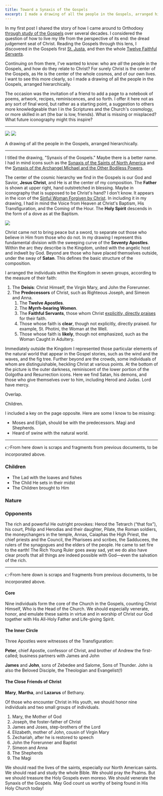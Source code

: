 ```yaml
---
title: Toward a Synaxis of the Gospels
excerpt: I made a drawing of all the people in the Gospels, arranged hierarchically.
---
```


In my first post I shared the story of how I came around to Orthodoxy [through
study of the
Gospels](/2024/welcome-to-gospel-desk/#the-role-of-gospel-desk-in-my-conversion)
over several decades. I considered the question of how to live my life from the
perspective of its end: the dread judgement seat of Christ. Reading the Gospels
through this lens, I discovered in the Gospels first [St.
Justa](/the-twelve-faithful-servants/st-justa/), and then the whole [Twelve
Faithful Servants](/the-twelve-faithful-servants/).

Continuing on from there, I've wanted to know: who are _all_ the people in the
Gospels, and how do they relate to Christ? For surely Christ is the center of
the Gospels, as He is the center of the whole cosmos, and of our own lives. I
want to see this more clearly, so I made a drawing of all the people in the
Gospels, arranged hierarchically.

The occasion was the invitation of a friend to add a page to a notebook of
poems, artwork, recipes, reminiscences, and so forth. I offer it here not as
any sort of final word, but rather as a starting point, a suggestion to others
more knowledgeable than I in the Scriptures and the Church's cosmology, or more
skilled in art (the bar is low, friends). What is missing or misplaced? What
future iconography might this inspire?

---

<a href="./synaxis-of-the-gospels.jpg"><img src="./synaxis-of-the-gospels.640.jpg"></a>
<a href="./synaxis-of-the-gospels-with-key.jpg"><img src="./synaxis-of-the-gospels-with-key.640.jpg"></a>
<div class="caption">A drawing of all the people in the Gospels, arranged hierarchically.</div>

---

I titled the drawing, "Synaxis of the Gospels." Maybe there is a better name. I
had in mind icons such as the [Synaxis of the Saints of North
America](https://www.oca.org/saints/lives/2017/06/18/49-synaxis-of-the-saints-of-north-america)
and the [Synaxis of the Archangel Michael and the Other Bodiless
Powers](https://www.oca.org/saints/lives/2024/11/08/103244-synaxis-of-the-archangel-michael-and-the-other-bodiless-powers).

The center of the cosmic hierarchy we find in the Gospels is our God and
Savior, **Jesus Christ**, and He is at the center of my composition. The
**Father** is shown at upper right, hand outstretched in blessing. Maybe in
iconography that is supposed to be Christ's hand? I don't know. It appears in
the icon of the [Sinful Woman Forgiven by
Christ](/the-twelve-faithful-servants/the-sinful-woman/). In including it in my
drawing, I had in mind the Voice from Heaven at Christ's Baptism, His
Transfiguration, and the Coming of the Hour. The **Holy Spirit** descends in
the form of a dove as at the Baptism.

<p class="half"><a href="./composition.webp"><img src="./composition.webp"></a></p>

Christ came not to bring peace but a sword, to separate out those who believe
in Him from those who do not. In my drawing I represent this fundamental
division with the sweeping curve of the **Seventy Apostles**. Within the arc
they describe is the Kingdom, united with the angelic host and indwelt by God.
Beyond are those who have placed themselves outside, under the sway of
**Satan**. This defines the basic structure of the composition.

I arranged the individuals within the Kingdom in seven groups, according to
the measure of their faith:

1. The **Deisis**: Christ Himself, the Virgin Mary, and John the Forerunner.
1. The **Predecessors** of Christ, such as Righteous Joseph, and Simeon and
   Anna.
   1. The **Twelve Apostles**. 
   1. The **Myrrh-bearing Women**. 
   1. The **Faithful Servants**, those whom Christ [explicitly, directly
   praises](/the-twelve-faithful-servants/) for their faith.
   1. Those whose faith is **clear**, though not explicitly, directly praised.
   for example, St. Photini, the Woman at the Well.
   1. Those whose faith is **likely**, though not emphasized, such as the Woman
   Caught in Adultery.

Immediately outside the Kingdom I represented those particular elements of the
natural world that appear in the Gospel stories, such as the wind and the
waves, and the fig tree. Further beyond are the crowds, some individuals of
whom are distinguishable, heckling Christ at various points. At the bottom of
the picture is the outer darkness, reminiscent of the lower portion of the
Golgotha and Resurrection icons. Here we find Satan, his demons, and those who
give themselves over to him, including Herod and Judas. Lord have mercy.

Overlap.

Children.

I included a key on the page opposite. Here are some I know to be missing:

- Moses and Elijah, should be with the predecessors. Magi and Shepherds.
- Heard of swine with the natural world.


---

<div class="tldr"><span>👉</span>From here down is scraps and fragments from previous
documents, to be incorporated above.</div>

### Children

- The Lad with the loaves and fishes
- The Child He sets in their midst
- The Children brought to Him

### Nature

### Opponents

The rich and powerful He outright provokes: Herod the Tetrarch (“that fox”),
his court, Philip and Herodias and their daughter, Pilate, the Roman soldiers,
the moneychangers in the temple, Annas, Caiaphas the High Priest, the chief
priests and the Council, the Pharisees and scribes, the Sadducees, the rulers
of the synagogues and the elders of the people. He came to set fire to the
earth! The Rich Young Ruler goes away sad, yet we do also have clear proofs
that all things are indeed possible with God—even the salvation of the rich.

---

<div class="tldr"><span>👉</span>From here down is scraps and fragments from previous
documents, to be incorporated above.</div>

#### Core

Nine individuals form the core of the Church in the Gospels, counting Christ
Himself, Who is the Head of the Church. We should especially venerate, honor,
and emulate these saints in virtue and in worship of Christ our God together
with His All-Holy Father and Life-giving Spirit.

#### The Inner Circle

Three Apostles were witnesses of the Transfiguration:

**Peter**, chief Apostle, confessor of Christ, and brother of Andrew the
first-called; business partners with James and John

**James** and **John**, sons of Zebedee and Salome, Sons of Thunder. John is also the Beloved Disciple, the Theologian and Evangelist(!)

#### The Close Friends of Christ

**Mary**, **Martha**, and **Lazarus** of Bethany.

Of those who encounter Christ in His youth, we should honor nine individuals and two small groups of individuals.

1. Mary, the Mother of God
1. Joseph, the foster-father of Christ
1. James and Joses, step-brothers of the Lord
1. Elizabeth, mother of John, cousin of Virgin Mary
1. Zechariah, after he is restored to speech
1. John the Forerunner and Baptist
1. Simeon and Anna
1. The Shepherds
1. The Magi


We should read the lives of the saints, especially our North American saints.
We should read and study the whole Bible. We should pray the Psalms. But we
should treasure the Holy Gospels even moreso. We should venerate the Synaxis of
the Gospels. May God count us worthy of being found in His Holy Church today!
